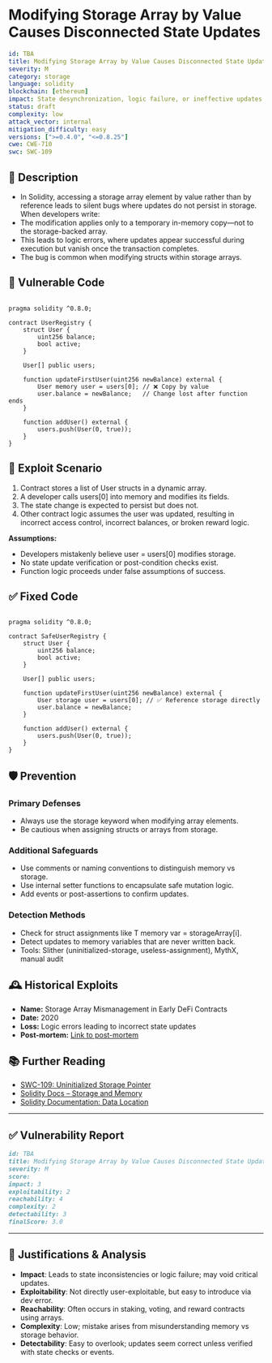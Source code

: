 # Modifying Storage Array by Value Causes Disconnected State Updates

```YAML
id: TBA
title: Modifying Storage Array by Value Causes Disconnected State Updates
severity: M
category: storage
language: solidity
blockchain: [ethereum]
impact: State desynchronization, logic failure, or ineffective updates
status: draft
complexity: low
attack_vector: internal
mitigation_difficulty: easy
versions: [">=0.4.0", "<=0.8.25"]
cwe: CWE-710
swc: SWC-109
```

## 📝 Description

- In Solidity, accessing a storage array element by value rather than by reference leads to silent bugs where updates do not persist in storage. When developers write:
- The modification applies only to a temporary in-memory copy—not to the storage-backed array. 
- This leads to logic errors, where updates appear successful during execution but vanish once the transaction completes. 
- The bug is common when modifying structs within storage arrays.

## 🚨 Vulnerable Code

```solidity

pragma solidity ^0.8.0;

contract UserRegistry {
    struct User {
        uint256 balance;
        bool active;
    }

    User[] public users;

    function updateFirstUser(uint256 newBalance) external {
        User memory user = users[0]; // ❌ Copy by value
        user.balance = newBalance;   // Change lost after function ends
    }

    function addUser() external {
        users.push(User(0, true));
    }
}
```

## 🧪 Exploit Scenario

1. Contract stores a list of User structs in a dynamic array.
2. A developer calls users[0] into memory and modifies its fields.
3. The state change is expected to persist but does not.
4. Other contract logic assumes the user was updated, resulting in incorrect access control, incorrect balances, or broken reward logic.

**Assumptions:**

- Developers mistakenly believe user = users[0] modifies storage.
- No state update verification or post-condition checks exist.
- Function logic proceeds under false assumptions of success.

## ✅ Fixed Code

```solidity

pragma solidity ^0.8.0;

contract SafeUserRegistry {
    struct User {
        uint256 balance;
        bool active;
    }

    User[] public users;

    function updateFirstUser(uint256 newBalance) external {
        User storage user = users[0]; // ✅ Reference storage directly
        user.balance = newBalance;
    }

    function addUser() external {
        users.push(User(0, true));
    }
}
```

## 🛡️ Prevention

### Primary Defenses

- Always use the storage keyword when modifying array elements.
- Be cautious when assigning structs or arrays from storage.

### Additional Safeguards

- Use comments or naming conventions to distinguish memory vs storage.
- Use internal setter functions to encapsulate safe mutation logic.
- Add events or post-assertions to confirm updates.

### Detection Methods

- Check for struct assignments like T memory var = storageArray[i].
- Detect updates to memory variables that are never written back.
- Tools: Slither (uninitialized-storage, useless-assignment), MythX, manual audit

## 🕰️ Historical Exploits

- **Name:** Storage Array Mismanagement in Early DeFi Contracts
- **Date:** 2020 
- **Loss:** Logic errors leading to incorrect state updates 
- **Post-mortem:** [Link to post-mortem](https://ethereum.stackexchange.com/questions/124325/why-does-this-function-not-update-my-storage-array) 
  
## 📚 Further Reading

- [SWC-109: Uninitialized Storage Pointer](https://swcregistry.io/docs/SWC-109/) 
- [Solidity Docs – Storage and Memory](https://docs.soliditylang.org/en/latest/introduction-to-smart-contracts.html#storage-memory-and-the-stack) 
- [Solidity Documentation: Data Location](https://docs.soliditylang.org/en/latest/types.html#data-location) 

---

## ✅ Vulnerability Report

```markdown
id: TBA
title: Modifying Storage Array by Value Causes Disconnected State Updates
severity: M
score:
impact: 3         
exploitability: 2 
reachability: 4   
complexity: 2     
detectability: 3  
finalScore: 3.0
```

---

## 📄 Justifications & Analysis

- **Impact**: Leads to state inconsistencies or logic failure; may void critical updates.
- **Exploitability**: Not directly user-exploitable, but easy to introduce via dev error.
- **Reachability**: Often occurs in staking, voting, and reward contracts using arrays.
- **Complexity**: Low; mistake arises from misunderstanding memory vs storage behavior.
- **Detectability**: Easy to overlook; updates seem correct unless verified with state checks or events.